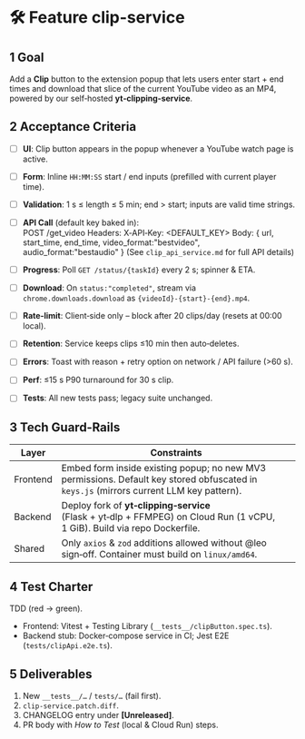 # 🛠  Feature clip-service

## 1 Goal
Add a **Clip** button to the extension popup that lets users enter start + end times and download that slice of the current YouTube video as an MP4, powered by our self‑hosted **yt‑clipping‑service**.

## 2 Acceptance Criteria
- [ ] **UI**: Clip button appears in the popup whenever a YouTube watch page is active.  
- [ ] **Form**: Inline `HH:MM:SS` start / end inputs (prefilled with current player time).  
- [ ] **Validation**: 1 s ≤ length ≤ 5 min; end > start; inputs are valid time strings.  
- [ ] **API Call** (default key baked in):  
  POST /get_video
  Headers: X‑API‑Key: <DEFAULT_KEY>
  Body: { url, start_time, end_time, video_format:"bestvideo", audio_format:"bestaudio" }
  (See `clip_api_service.md` for full API details)
  
- [ ] **Progress**: Poll `GET /status/{taskId}` every 2 s; spinner & ETA.  
- [ ] **Download**: On `status:"completed"`, stream via `chrome.downloads.download` as `{videoId}-{start}-{end}.mp4`.  
- [ ] **Rate‑limit**: Client‑side only – block after 20 clips/day (resets at 00:00 local).  
- [ ] **Retention**: Service keeps clips ≤10 min then auto‑deletes.  
- [ ] **Errors**: Toast with reason + retry option on network / API failure (>60 s).  
- [ ] **Perf**: ≤15 s P90 turnaround for 30 s clip.  
- [ ] **Tests**: All new tests pass; legacy suite unchanged.

## 3 Tech Guard‑Rails
| Layer   | Constraints |
|---------|-------------|
| Frontend | Embed form inside existing popup; no new MV3 permissions. Default key stored obfuscated in `keys.js` (mirrors current LLM key pattern). |
| Backend  | Deploy fork of **yt‑clipping‑service** (Flask + yt‑dlp + FFMPEG) on Cloud Run (1 vCPU, 1 GiB). Build via repo Dockerfile. |
| Shared   | Only `axios` & `zod` additions allowed without @leo sign‑off. Container must build on `linux/amd64`. |

## 4 Test Charter
TDD (red → green).  
- Frontend: Vitest + Testing Library (`__tests__/clipButton.spec.ts`).  
- Backend stub: Docker‑compose service in CI; Jest E2E (`tests/clipApi.e2e.ts`).  

## 5 Deliverables
1. New `__tests__/…` / `tests/…` (fail first).  
2. `clip-service.patch.diff`.  
3. CHANGELOG entry under **[Unreleased]**.  
4. PR body with *How to Test* (local & Cloud Run) steps.  
```
